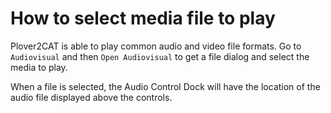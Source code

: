 # How to select media file to play

Plover2CAT is able to play common audio and video file formats. Go to `Audiovisual` and then `Open Audiovisual` to get a file dialog and select the media to play.

When a file is selected, the Audio Control Dock will have the location of the audio file displayed above the controls.